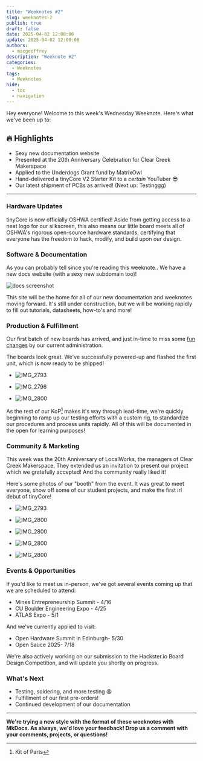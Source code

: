 ```yaml
---
title: "Weeknotes #2"
slug: weeknotes-2
publish: true
draft: false
date: 2025-04-02 12:00:00
update: 2025-04-02 12:00:00
authors: 
  - macgeoffrey
description: "Weeknote #2"
categories:
  - Weeknotes
tags:
  - Weeknotes
hide:
  - toc
  - navigation
---
```


Hey everyone! Welcome to this week's Wednesday Weeknote. Here's what we've been up to:

## 🔥 Highlights

- Sexy new documentation website
- Presented at the 20th Anniversary Celebration for Clear Creek Makerspace
- Applied to the Underdogs Grant fund by MatrixOwl
- Hand-delivered a tinyCore V2 Starter Kit to a *certain* YouTuber :sunglasses:
- Our latest shipment of PCBs as arrived! (Next up: Testinggg)

<!-- more -->

---

### Hardware Updates

tinyCore is now officially OSHWA certified! Aside from getting access to a neat logo for our silkscreen, this also means our little board meets all of OSHWA's rigorous open-source hardware standards, certifying that everyone has the freedom to hack, modify, and build upon our design.

### Software & Documentation

As you can probably tell since you're reading this weeknote.. We have a new docs website (with a sexy new subdomain too)! 

![docs screenshot](weeknotes-2/screenshot1.jpg)

This site will be the home for all of our new documentation and weeknotes moving forward. It's still under construction, but we will be working rapidly to fill out tutorials, datasheets, how-to's and more!

### Production & Fulfillment

Our first batch of new boards has arrived, and just in-time to miss some [fun changes](https://www.whitehouse.gov/presidential-actions/2025/04/regulating-imports-with-a-reciprocal-tariff-to-rectify-trade-practices-that-contribute-to-large-and-persistent-annual-united-states-goods-trade-deficits/) by our current administration. 

The boards look great. We've successfully powered-up and flashed the first unit, which is now ready to be shipped!

<div class="grid cards" markdown>

  - ![IMG_2793](weeknotes-2/IMG_2793.JPG)

  - ![IMG_2796](weeknotes-2/IMG_2796.JPG)

  - ![IMG_2800](weeknotes-2/IMG_2800.JPG)

</div>

As the rest of our KoP[^1] makes it's way through lead-time, we're quickly beginning to ramp up our testing efforts with a custom rig, to standardize our procedures and process units rapidly. All of this will be documented in the open for learning purposes!

[^1]: Kit of Parts

### Community & Marketing

This week was the 20th Anniversary of LocalWorks, the managers of Clear Creek Makerspace. They extended us an invitation to present our project which we gratefully accepted! And the community really liked it! 

Here's some photos of our "booth" from the event. It was great to meet everyone, show off some of our student projects, and make the first irl debut of tinyCore!

<div class="grid cards" markdown>

  - ![IMG_2793](weeknotes-2/IMG_2740.JPG)

  - ![IMG_2800](weeknotes-2/IMG_2746.JPG)

</div>
<div class="grid cards" markdown>

  - ![IMG_2800](weeknotes-2/IMG_2769.JPG)

  - ![IMG_2800](weeknotes-2/IMG_2765.JPG)

  - ![IMG_2800](weeknotes-2/IMG_2786.JPG)

</div>

### Events & Opportunities

If you'd like to meet us in-person, we've got several events coming up that we are scheduled to attend:

- Mines Entrepreneurship Summit - 4/16
- CU Boulder Engineering Expo - 4/25
- ATLAS Expo - 5/1

And we've currently applied to visit:

- Open Hardware Summit in Edinburgh- 5/30
- Open Sauce 2025- 7/18


We're also actively working on our submission to the Hackster.io Board Design Competition, and will update you shortly on progress.

### What's Next

- Testing, soldering, and more testing :tired_face:
- Fulfillment of our first pre-orders! 
- Continued development of our documentation

---

**We're trying a new style with the format of these weeknotes with MkDocs. As always, we'd love your feedback! Drop us a comment with your comments, projects, or questions!**

